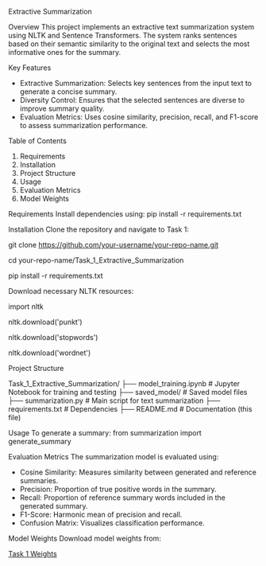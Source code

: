 Extractive Summarization

Overview
This project implements an extractive text summarization system using NLTK and Sentence Transformers. The system ranks sentences based on their semantic similarity to the original text and selects the most informative ones for the summary.

Key Features
- Extractive Summarization: Selects key sentences from the input text to generate a concise summary.
- Diversity Control: Ensures that the selected sentences are diverse to improve summary quality.
- Evaluation Metrics: Uses cosine similarity, precision, recall, and F1-score to assess summarization performance.

Table of Contents
1. Requirements
2. Installation
3. Project Structure
4. Usage
5. Evaluation Metrics
6. Model Weights

Requirements
Install dependencies using:
pip install -r requirements.txt

Installation
Clone the repository and navigate to Task 1:

git clone https://github.com/your-username/your-repo-name.git

cd your-repo-name/Task_1_Extractive_Summarization

pip install -r requirements.txt

Download necessary NLTK resources:

import nltk

nltk.download('punkt')

nltk.download('stopwords')

nltk.download('wordnet')

Project Structure

Task_1_Extractive_Summarization/
├── model_training.ipynb       # Jupyter Notebook for training and testing
├── saved_model/               # Saved model files
├── summarization.py           # Main script for text summarization
├── requirements.txt           # Dependencies
├── README.md                  # Documentation (this file)

Usage
To generate a summary:
from summarization import generate_summary

Evaluation Metrics
The summarization model is evaluated using:
- Cosine Similarity: Measures similarity between generated and reference summaries.
- Precision: Proportion of true positive words in the summary.
- Recall: Proportion of reference summary words included in the generated summary.
- F1-Score: Harmonic mean of precision and recall.
- Confusion Matrix: Visualizes classification performance.

Model Weights
Download model weights from:

[Task 1 Weights](https://drive.google.com/drive/folders/1D7n7T4ONdFagFxLmxb8Tjs17lzFquHWB)

